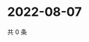 # 2022-08-07

共 0 条

<!-- BEGIN WEIBO -->
<!-- 最后更新时间 Sun Aug 07 2022 14:19:07 GMT+0800 (China Standard Time) -->

<!-- END WEIBO -->
